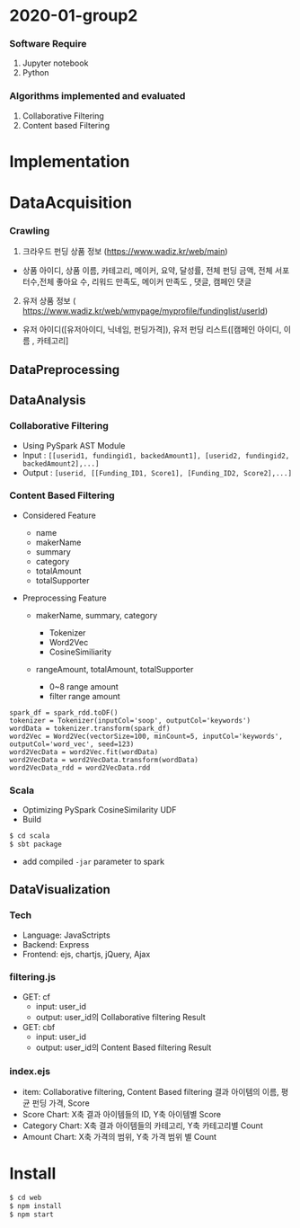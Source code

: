 # 2020-01-group2

### Software Require
  1. Jupyter notebook
  2. Python


### Algorithms implemented and evaluated
  1. Collaborative Filtering
  2. Content based Filtering


# Implementation


# DataAcquisition
 ### Crawling
  1. 크라우드 펀딩 상품 정보 (https://www.wadiz.kr/web/main)
- 상품 아이디, 상품 이름, 카테고리, 메이커, 요약, 달성률, 전체 펀딩 금액, 전체 서포터수,전체 좋아요 수, 리워드 만족도, 메이커 만족도 , 댓글, 캠페인 댓글


 2. 유저 상품 정보 ( https://www.wadiz.kr/web/wmypage/myprofile/fundinglist/userId)
- 유저 아이디([유저아이디, 닉네임, 펀딩가격]), 유저 펀딩 리스트([캠페인 아이디, 이름 , 카테고리]




## DataPreprocessing


## DataAnalysis
### Collaborative Filtering
- Using PySpark AST Module
- Input : ```[[userid1, fundingid1, backedAmount1], [userid2, fundingid2, backedAmount2],...]```
- Output : 
```[userid, [[Funding_ID1, Score1], [Funding_ID2, Score2],...]```

### Content Based Filtering
- Considered Feature
  - name
  - makerName 
  - summary
  - category
  - totalAmount
  - totalSupporter

- Preprocessing Feature
  - makerName, summary, category
    - Tokenizer
    - Word2Vec
    - CosineSimiliarity

  - rangeAmount, totalAmount, totalSupporter
    - 0~8 range amount
    - filter range amount  

```
spark_df = spark_rdd.toDF()
tokenizer = Tokenizer(inputCol='soop', outputCol='keywords')
wordData = tokenizer.transform(spark_df)
word2Vec = Word2Vec(vectorSize=100, minCount=5, inputCol='keywords', outputCol='word_vec', seed=123)
word2VecData = word2Vec.fit(wordData)
word2VecData = word2VecData.transform(wordData)
word2VecData_rdd = word2VecData.rdd
```
### Scala
- Optimizing PySpark CosineSimilarity UDF
- Build
```sh
$ cd scala
$ sbt package
```
- add compiled ```-jar``` parameter to spark 

## DataVisualization
### Tech
- Language: JavaSctripts
- Backend: Express
- Frontend: ejs, chartjs, jQuery, Ajax

### filtering.js
 - GET: cf
   - input: user_id
   - output: user_id의 Collaborative filtering Result
 - GET: cbf
   - input: user_id
   - output: user_id의 Content Based filtering Result

### index.ejs
 - item: Collaborative filtering, Content Based filtering 결과 아이템의 이름, 평균 펀딩 가격, Score
 - Score Chart: X축 결과 아이템들의 ID, Y축 아이템별 Score
 - Category Chart: X축 결과 아이템들의 카테고리, Y축 카테고리별 Count
 - Amount Chart: X축 가격의 범위, Y축 가격 범위 별 Count

# Install

```sh
$ cd web
$ npm install
$ npm start
```
